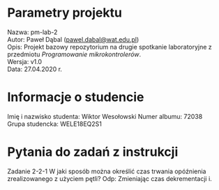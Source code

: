 # Parametry projektu

Nazwa: pm-lab-2  
Autor: Paweł Dąbal (pawel.dabal@wat.edu.pl)  
Opis: Projekt bazowy repozytorium na drugie spotkanie laboratoryjne z przedmiotu _Programowanie mikrokontrolerów_.  
Wersja: v1.0  
Data: 27.04.2020 r.

# Informacje o studencie

Imię i nazwisko studenta: Wiktor Wesołowski 
Numer albumu: 72038  
Grupa studencka: WELE18EQ2S1

# Pytania do zadań z instrukcji
Zadanie 2-2-1
W jaki sposób można określić czas trwania opóźnienia zrealizowanego z użyciem pętli?
Odp: Zmieniając czas dekrementacji i.
